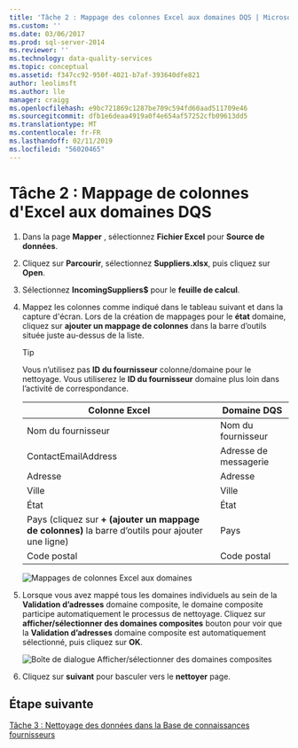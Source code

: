 ```yaml
---
title: 'Tâche 2 : Mappage des colonnes Excel aux domaines DQS | Microsoft Docs'
ms.custom: ''
ms.date: 03/06/2017
ms.prod: sql-server-2014
ms.reviewer: ''
ms.technology: data-quality-services
ms.topic: conceptual
ms.assetid: f347cc92-950f-4021-b7af-393640dfe821
author: leolimsft
ms.author: lle
manager: craigg
ms.openlocfilehash: e9bc721869c1287be709c594fd60aad511709e46
ms.sourcegitcommit: dfb1e6deaa4919a0f4e654af57252cfb09613dd5
ms.translationtype: MT
ms.contentlocale: fr-FR
ms.lasthandoff: 02/11/2019
ms.locfileid: "56020465"
---
```

# <a name="task-2-mapping-excel-columns-to-dqs-domains"></a>Tâche 2 : Mappage de colonnes d'Excel aux domaines DQS
    
1.  Dans la page **Mapper** , sélectionnez **Fichier Excel** pour **Source de données**.  
  
2.  Cliquez sur **Parcourir**, sélectionnez **Suppliers.xlsx**, puis cliquez sur **Open**.  
  
3.  Sélectionnez **IncomingSuppliers$** pour le **feuille de calcul**.  
  
4.  Mappez les colonnes comme indiqué dans le tableau suivant et dans la capture d'écran. Lors de la création de mappages pour le **état** domaine, cliquez sur **ajouter un mappage de colonnes** dans la barre d’outils située juste au-dessus de la liste.  
  
    > [!TIP]  
    >  Vous n’utilisez pas **ID du fournisseur** colonne/domaine pour le nettoyage. Vous utiliserez le **ID du fournisseur** domaine plus loin dans l’activité de correspondance.  
  
    |Colonne Excel|Domaine DQS|  
    |------------------|----------------|  
    |Nom du fournisseur|Nom du fournisseur|  
    |ContactEmailAddress|Adresse de messagerie|  
    |Adresse|Adresse|  
    |Ville|Ville|  
    |État|État|  
    |Pays (cliquez sur **+ (ajouter un mappage de colonnes)** la barre d’outils pour ajouter une ligne)|Pays|  
    |Code postal|Code postal|  
  
     ![Mappages de colonnes Excel aux domaines](../../2014/tutorials/media/et-mappingexcelcolumnstodqsdomains-01.jpg "mappages des colonnes Excel aux domaines")  
  
5.  Lorsque vous avez mappé tous les domaines individuels au sein de la **Validation d’adresses** domaine composite, le domaine composite participe automatiquement le processus de nettoyage. Cliquez sur **afficher/sélectionner des domaines composites** bouton pour voir que la **Validation d’adresses** domaine composite est automatiquement sélectionné, puis cliquez sur **OK**.  
  
     ![Boîte de dialogue Afficher/sélectionner des domaines composites](../../2014/tutorials/media/et-mappingexcelcolumnstodqsdomains-02.jpg "boîte de dialogue Afficher/sélectionner des domaines composites")  
  
6.  Cliquez sur **suivant** pour basculer vers le **nettoyer** page.  
  
## <a name="next-step"></a>Étape suivante  
 [Tâche 3 : Nettoyage des données dans la Base de connaissances fournisseurs](../../2014/tutorials/task-3-cleansing-data-against-the-suppliers-knowledge-base.md)  
  
  
